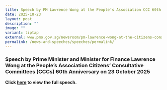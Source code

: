 ```yaml
---
title: Speech by PM Lawrence Wong at the People's Association CCC 60th Anniversary
date: 2025-10-23
layout: post
description: ""
image: ""
variant: tiptap
external: www.pmo.gov.sg/newsroom/pm-lawrence-wong-at-the-citizens-consultative-committee-60th-anniversary-celebrations-oct-2025/
permalink: /news-and-speeches/speeches/permalink/
---
```

<h3>Speech by Prime Minister and Minister for Finance Lawrence Wong at the People’s Association Citizens’ Consultative Committees (CCCs) 60th Anniversary on 23 October 2025</h3>
<p><strong>Click <a href="https://www.pmo.gov.sg/newsroom/pm-lawrence-wong-at-the-citizens-consultative-committee-60th-anniversary-celebrations-oct-2025/" rel="noopener nofollow" target="_blank">here</a> to view the full speech.</strong>
</p>